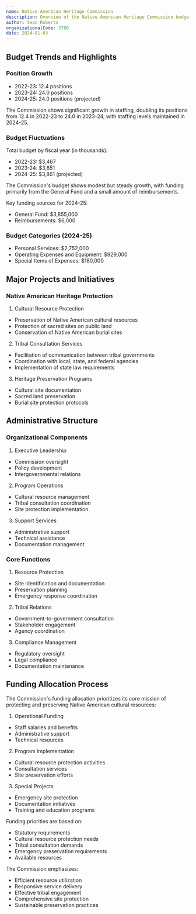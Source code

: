 ```yaml
---
name: Native American Heritage Commission
description: Overview of the Native American Heritage Commission budget and operations
author: Sean Roberts
organizationalCode: 3780
date: 2024-01-03
---
```


## Budget Trends and Highlights

### Position Growth
- 2022-23: 12.4 positions
- 2023-24: 24.0 positions
- 2024-25: 24.0 positions (projected)

The Commission shows significant growth in staffing, doubling its positions from 12.4 in 2022-23 to 24.0 in 2023-24, with staffing levels maintained in 2024-25.

### Budget Fluctuations
Total budget by fiscal year (in thousands):
- 2022-23: $3,467
- 2023-24: $3,851
- 2024-25: $3,861 (projected)

The Commission's budget shows modest but steady growth, with funding primarily from the General Fund and a small amount of reimbursements.

Key funding sources for 2024-25:
- General Fund: $3,855,000
- Reimbursements: $6,000

### Budget Categories (2024-25)
- Personal Services: $2,752,000
- Operating Expenses and Equipment: $929,000
- Special Items of Expenses: $180,000

## Major Projects and Initiatives

### Native American Heritage Protection

1. Cultural Resource Protection
- Preservation of Native American cultural resources
- Protection of sacred sites on public land
- Conservation of Native American burial sites

2. Tribal Consultation Services
- Facilitation of communication between tribal governments
- Coordination with local, state, and federal agencies
- Implementation of state law requirements

3. Heritage Preservation Programs
- Cultural site documentation
- Sacred land preservation
- Burial site protection protocols

## Administrative Structure

### Organizational Components
1. Executive Leadership
- Commission oversight
- Policy development
- Intergovernmental relations

2. Program Operations
- Cultural resource management
- Tribal consultation coordination
- Site protection implementation

3. Support Services
- Administrative support
- Technical assistance
- Documentation management

### Core Functions
1. Resource Protection
- Site identification and documentation
- Preservation planning
- Emergency response coordination

2. Tribal Relations
- Government-to-government consultation
- Stakeholder engagement
- Agency coordination

3. Compliance Management
- Regulatory oversight
- Legal compliance
- Documentation maintenance

## Funding Allocation Process

The Commission's funding allocation prioritizes its core mission of protecting and preserving Native American cultural resources:

1. Operational Funding
- Staff salaries and benefits
- Administrative support
- Technical resources

2. Program Implementation
- Cultural resource protection activities
- Consultation services
- Site preservation efforts

3. Special Projects
- Emergency site protection
- Documentation initiatives
- Training and education programs

Funding priorities are based on:
- Statutory requirements
- Cultural resource protection needs
- Tribal consultation demands
- Emergency preservation requirements
- Available resources

The Commission emphasizes:
- Efficient resource utilization
- Responsive service delivery
- Effective tribal engagement
- Comprehensive site protection
- Sustainable preservation practices 